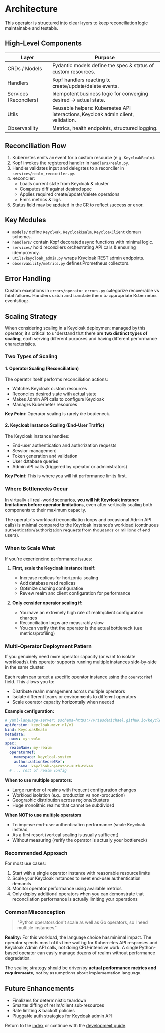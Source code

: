 # Architecture

This operator is structured into clear layers to keep reconciliation logic maintainable and testable.

## High-Level Components

| Layer | Purpose |
|-------|---------|
| CRDs / Models | Pydantic models define the spec & status of custom resources. |
| Handlers | Kopf handlers reacting to create/update/delete events. |
| Services (Reconcilers) | Idempotent business logic for converging desired -> actual state. |
| Utils | Reusable helpers: Kubernetes API interactions, Keycloak admin client, validation. |
| Observability | Metrics, health endpoints, structured logging. |

## Reconciliation Flow

1. Kubernetes emits an event for a custom resource (e.g. `KeycloakRealm`).
2. Kopf invokes the registered handler in `handlers/realm.py`.
3. Handler validates input and delegates to a reconciler in `services/realm_reconciler.py`.
4. Reconciler:
   - Loads current state from Keycloak & cluster
   - Computes diff against desired spec
   - Applies required create/update/delete operations
   - Emits metrics & logs
5. Status field may be updated in the CR to reflect success or error.

## Key Modules

- `models/` define `Keycloak`, `KeycloakRealm`, `KeycloakClient` domain schemas.
- `handlers/` contain Kopf decorated async functions with minimal logic.
- `services/` hold reconcilers orchestrating API calls & ensuring idempotency.
- `utils/keycloak_admin.py` wraps Keycloak REST admin endpoints.
- `observability/metrics.py` defines Prometheus collectors.

## Error Handling

Custom exceptions in `errors/operator_errors.py` categorize recoverable vs fatal failures. Handlers catch and translate them to appropriate Kubernetes events/logs.

## Scaling Strategy

When considering scaling in a Keycloak deployment managed by this operator, it's critical to understand that there are **two distinct types of scaling**, each serving different purposes and having different performance characteristics.

### Two Types of Scaling

#### 1. Operator Scaling (Reconciliation)

The operator itself performs reconciliation actions:
- Watches Keycloak custom resources
- Reconciles desired state with actual state
- Makes Admin API calls to configure Keycloak
- Manages Kubernetes resources

**Key Point:** Operator scaling is rarely the bottleneck.

#### 2. Keycloak Instance Scaling (End-User Traffic)

The Keycloak instance handles:
- End-user authentication and authorization requests
- Session management
- Token generation and validation
- User database queries
- Admin API calls (triggered by operator or administrators)

**Key Point:** This is where you will hit performance limits first.

### Where Bottlenecks Occur

In virtually all real-world scenarios, **you will hit Keycloak instance limitations before operator limitations**, even after vertically scaling both components to their maximum capacity.

The operator's workload (reconciliation loops and occasional Admin API calls) is minimal compared to the Keycloak instance's workload (continuous authentication/authorization requests from thousands or millions of end users).

### When to Scale What

If you're experiencing performance issues:

1. **First, scale the Keycloak instance itself:**
   - Increase replicas for horizontal scaling
   - Add database read replicas
   - Optimize caching configuration
   - Review realm and client configuration for performance

2. **Only consider operator scaling if:**
   - You have an extremely high rate of realm/client configuration changes
   - Reconciliation loops are measurably slow
   - You can verify that the operator is the actual bottleneck (use metrics/profiling)

### Multi-Operator Deployment Pattern

If you genuinely need more operator capacity (or want to isolate workloads), this operator supports running multiple instances side-by-side in the same cluster.

Each realm can target a specific operator instance using the `operatorRef` field. This allows you to:

- Distribute realm management across multiple operators
- Isolate different teams or environments to different operators
- Scale operator capacity horizontally when needed

**Example configuration:**

```yaml
# yaml-language-server: $schema=https://vriesdemichael.github.io/keycloak-operator/schemas/v1/KeycloakRealm.json
apiVersion: keycloak.mdvr.nl/v1
kind: KeycloakRealm
metadata:
  name: my-realm
spec:
  realmName: my-realm
  operatorRef:
    namespace: keycloak-system
    authorizationSecretRef:
      name: keycloak-operator-auth-token
  # ... rest of realm config
```

**When to use multiple operators:**

- Large number of realms with frequent configuration changes
- Workload isolation (e.g., production vs non-production)
- Geographic distribution across regions/clusters
- Huge monolithic realms that cannot be subdivided

**When NOT to use multiple operators:**

- To improve end-user authentication performance (scale Keycloak instead)
- As a first resort (vertical scaling is usually sufficient)
- Without measuring (verify the operator is actually your bottleneck)

### Recommended Approach

For most use cases:

1. Start with a single operator instance with reasonable resource limits
2. Scale your Keycloak instances to meet end-user authentication demands
3. Monitor operator performance using available metrics
4. Only deploy additional operators when you can demonstrate that reconciliation performance is actually limiting your operations

### Common Misconception

> "Python operators don't scale as well as Go operators, so I need multiple instances."

**Reality:** For this workload, the language choice has minimal impact. The operator spends most of its time waiting for Kubernetes API responses and Keycloak Admin API calls, not doing CPU-intensive work. A single Python-based operator can easily manage dozens of realms without performance degradation.

The scaling strategy should be driven by **actual performance metrics and requirements**, not by assumptions about implementation language.

## Future Enhancements

- Finalizers for deterministic teardown
- Smarter diffing of realm/client sub-resources
- Rate limiting & backoff policies
- Pluggable auth strategies for Keycloak admin API

Return to the [index](index.md) or continue with the [development guide](development.md).
